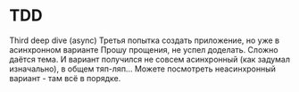 # TDD
 Third deep dive (async)
 Третья попытка создать приложение, но уже в асинхронном варианте
Прошу прощения, не успел доделать. Сложно даётся тема.
И вариант получился не совсем асинхронный (как задумал изначально), в общем тяп-ляп... Можете посмотреть неасинхронный вариант - там всё в порядке.